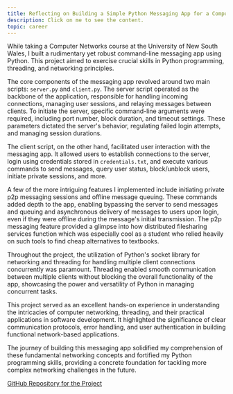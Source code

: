 ```yaml
---
title: Reflecting on Building a Simple Python Messaging App for a Computer Networks Course
description: Click on me to see the content.
topic: career
---
```

While taking a Computer Networks course at the University of New South Wales, I built a rudimentary yet robust command-line messaging app using Python. This project aimed to exercise crucial skills in Python programming, threading, and networking principles.

The core components of the messaging app revolved around two main scripts: `server.py` and `client.py`. The server script operated as the backbone of the application, responsible for handling incoming connections, managing user sessions, and relaying messages between clients. To initiate the server, specific command-line arguments were required, including port number, block duration, and timeout settings. These parameters dictated the server's behavior, regulating failed login attempts, and managing session durations.

The client script, on the other hand, facilitated user interaction with the messaging app. It allowed users to establish connections to the server, login using credentials stored in `credentials.txt`, and execute various commands to send messages, query user status, block/unblock users, initiate private sessions, and more.

A few of the more intriguing features I implemented include initiating private p2p messaging sessions and offline message queuing. These commands added depth to the app, enabling bypassing the server to send messages and queuing and asynchronous delivery of messages to users upon login, even if they were offline during the message's initial transmission. The p2p messaging feature provided a glimpse into how distributed filesharing services function which was especially cool as a student who relied heavily on such tools to find cheap alternatives to textbooks.

Throughout the project, the utilization of Python's socket library for networking and threading for handling multiple client connections concurrently was paramount. Threading enabled smooth communication between multiple clients without blocking the overall functionality of the app, showcasing the power and versatility of Python in managing concurrent tasks.

This project served as an excellent hands-on experience in understanding the intricacies of computer networking, threading, and their practical applications in software development. It highlighted the significance of clear communication protocols, error handling, and user authentication in building functional network-based applications.

The journey of building this messaging app solidified my comprehension of these fundamental networking concepts and fortified my Python programming skills, providing a concrete foundation for tackling more complex networking challenges in the future.

[GitHub Repository for the Project](https://github.com/JoeHeflin/messaging-app)
